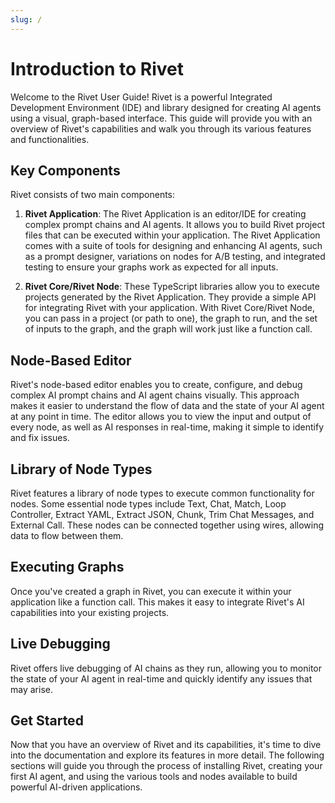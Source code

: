 ```yaml
---
slug: /
---
```


# Introduction to Rivet

Welcome to the Rivet User Guide! Rivet is a powerful Integrated Development Environment (IDE) and library designed for creating AI agents using a visual, graph-based interface. This guide will provide you with an overview of Rivet's capabilities and walk you through its various features and functionalities.

## Key Components

Rivet consists of two main components:

1. **Rivet Application**: The Rivet Application is an editor/IDE for creating complex prompt chains and AI agents. It allows you to build Rivet project files that can be executed within your application. The Rivet Application comes with a suite of tools for designing and enhancing AI agents, such as a prompt designer, variations on nodes for A/B testing, and integrated testing to ensure your graphs work as expected for all inputs.

2. **Rivet Core/Rivet Node**: These TypeScript libraries allow you to execute projects generated by the Rivet Application. They provide a simple API for integrating Rivet with your application. With Rivet Core/Rivet Node, you can pass in a project (or path to one), the graph to run, and the set of inputs to the graph, and the graph will work just like a function call.

## Node-Based Editor

Rivet's node-based editor enables you to create, configure, and debug complex AI prompt chains and AI agent chains visually. This approach makes it easier to understand the flow of data and the state of your AI agent at any point in time. The editor allows you to view the input and output of every node, as well as AI responses in real-time, making it simple to identify and fix issues.

## Library of Node Types

Rivet features a library of node types to execute common functionality for nodes. Some essential node types include Text, Chat, Match, Loop Controller, Extract YAML, Extract JSON, Chunk, Trim Chat Messages, and External Call. These nodes can be connected together using wires, allowing data to flow between them.

## Executing Graphs

Once you've created a graph in Rivet, you can execute it within your application like a function call. This makes it easy to integrate Rivet's AI capabilities into your existing projects.

## Live Debugging

Rivet offers live debugging of AI chains as they run, allowing you to monitor the state of your AI agent in real-time and quickly identify any issues that may arise.

## Get Started

Now that you have an overview of Rivet and its capabilities, it's time to dive into the documentation and explore its features in more detail. The following sections will guide you through the process of installing Rivet, creating your first AI agent, and using the various tools and nodes available to build powerful AI-driven applications.
